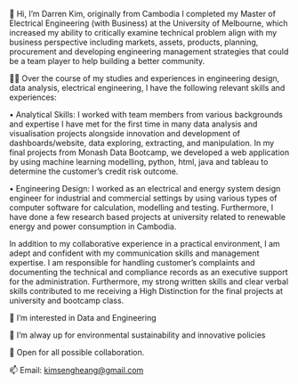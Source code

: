 👋 Hi, I’m Darren Kim, originally from Cambodia
I completed my Master of Electrical Engineering (with Business) at the University of Melbourne, which increased my ability to critically examine technical 
problem align with my business perspective including markets, assets, products, planning, procurement and developing engineering management strategies that 
could be a team player to help building a better community.

👨‍💻  Over the course of my studies and experiences in engineering design, data analysis, electrical engineering, I have the following relevant skills and experiences:

• Analytical Skills:  I worked with team members from various backgrounds and expertise I have met for the first time in many data analysis and visualisation 
                      projects alongside innovation and development of dashboards/website, data exploring, extracting, and manipulation. In my final projects 
                      from Monash Data Bootcamp, we developed a web application by using machine learning modelling, python, html, java and tableau to determine 
                      the customer’s credit risk outcome.
                      
• Engineering Design: I worked as an electrical and energy system design engineer for industrial and commercial settings by using various types of computer 
                      software for calculation, modelling and testing. Furthermore, I have done a few research based projects at university related to renewable 
                      energy and power consumption in Cambodia.
                      
In addition to my collaborative experience in a practical environment, I am adept and confident with my communication skills and management expertise. 
I am responsible for handling customer’s complaints and documenting the technical and compliance records as an executive support for the administration. 
Furthermore, my strong written skills and clear verbal skills contributed to me receiving a High Distinction for the final projects at university and bootcamp 
class.

👀 I’m interested in Data and Engineering

🌱 I’m alway up for environmental sustainability and innovative policies

💞️ Open for all possible collaboration.

📫 Email: kimsengheang@gmail.com
